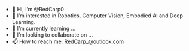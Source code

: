- 👋 Hi, I’m @RedCarp0
- 👀 I’m interested in Robotics, Computer Vision, Embodied AI and Deep Learning.
- 🌱 I’m currently learning ...
- 💞️ I’m looking to collaborate on ...
- 📫 How to reach me: RedCarp_@outlook.com

<!---
RedCarp0/RedCarp0 is a ✨ special ✨ repository because its `README.md` (this file) appears on your GitHub profile.
You can click the Preview link to take a look at your changes.
--->
